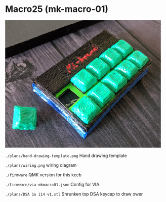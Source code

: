 # Macro25 (mk-macro-01)

![preview](./images/result-preview.jpg)

`./plans/hand-drawing-template.png` Hand drawing template

`./plans/wiring.png` wiring diagram

`./firmware` QMK version for this keeb

`./firmware/via-mkmacro01.json` Config for VIA

`./plans/DSA 1u i14 v1.stl` Shrunken top DSA keycap to draw ower